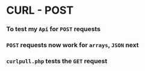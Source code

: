 # CURL - POST
### To test my `Api` for `POST` requests
### `POST` requests now work for `arrays`,  `JSON` next
### `curlpull.php` tests the `GET` request